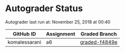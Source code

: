 # Autograder Status
Autograder last run at: November 25, 2018 at 00:40

| GitHub ID | Assignment | Graded Branch |
|-----------|------------|---------------|
| komalessarani | a6 | [graded-f4849e](https://github.com/Fall2018COMP401-001/a6-komalessarani/tree/graded-f4849e) | 
